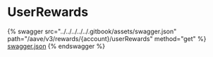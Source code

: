 # UserRewards

{% swagger src="../../../../../.gitbook/assets/swagger.json" path="/aave/v3/rewards/{account}/userRewards" method="get" %}
[swagger.json](../../../../../.gitbook/assets/swagger.json)
{% endswagger %}
